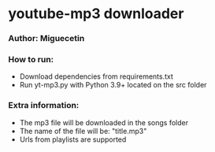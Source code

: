 # youtube-mp3 downloader
### Author: Miguecetin

### How to run:

- Download dependencies from requirements.txt
- Run yt-mp3.py with Python 3.9+ located on the src folder

### Extra information:

- The mp3 file will be downloaded in the songs folder
- The name of the file will be: "title.mp3"
- Urls from playlists are supported
